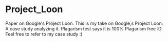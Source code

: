 # Project_Loon
Paper on Google's Project Loon.
This is my take on Google,s Project Loon. A case study analyzing it. Plagarism test says it is 100% Plagarism free :D
Feel free to refer to my case study :)
